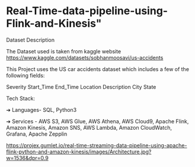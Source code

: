 # Real-Time-data-pipeline-using-Flink-and-Kinesis"

Dataset Description

The Dataset used is taken from kaggle website https://www.kaggle.com/datasets/sobhanmoosavi/us-accidents

This Project uses the US car accidents dataset which includes a few of the following fields:

Severity
Start_Time
End_Time
Location
Description
City
State

Tech Stack:

➔ Languages-
SQL, Python3

➔ Services -
AWS S3, AWS Glue, AWS Athena, AWS Cloud9, Apache Flink, Amazon Kinesis, Amazon SNS, AWS Lambda, Amazon CloudWatch, Grafana, Apache Zepplin

https://projex.gumlet.io/real-time-streaming-data-pipeline-using-apache-flink-python-and-amazon-kinesis/images/Architecture.jpg?w=1536&dpr=0.9